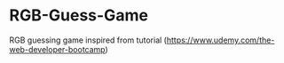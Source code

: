 # RGB-Guess-Game
RGB guessing game inspired from tutorial (https://www.udemy.com/the-web-developer-bootcamp)
